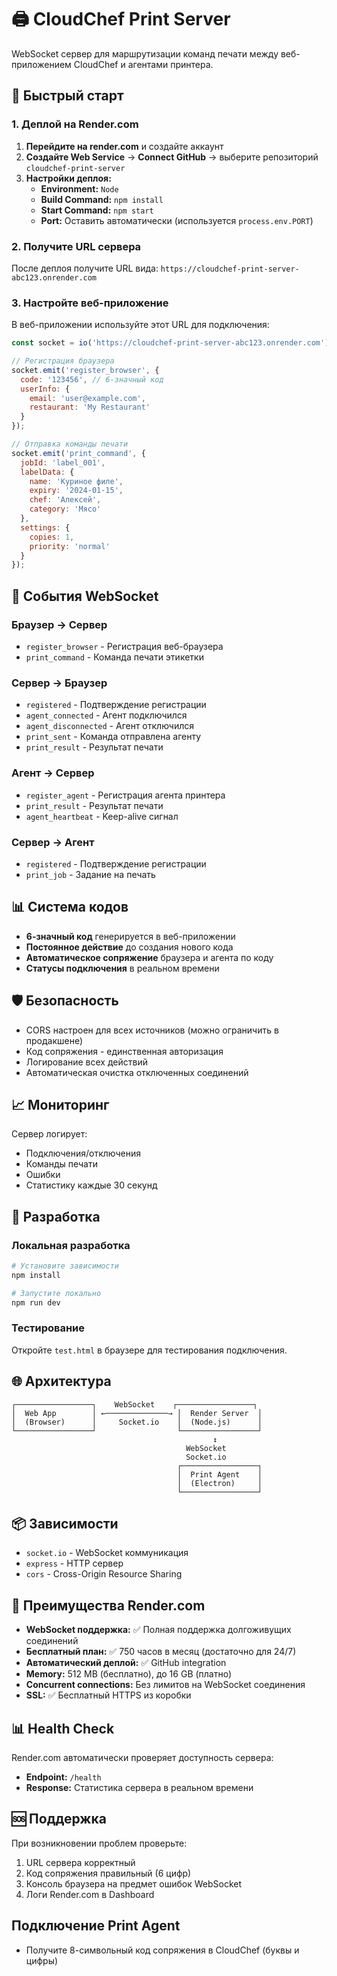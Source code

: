 # 🖨️ CloudChef Print Server

WebSocket сервер для маршрутизации команд печати между веб-приложением CloudChef и агентами принтера.

## 🚀 Быстрый старт

### 1. Деплой на Render.com

1. **Перейдите на render.com** и создайте аккаунт
2. **Создайте Web Service** → **Connect GitHub** → выберите репозиторий `cloudchef-print-server`  
3. **Настройки деплоя:**
   - **Environment:** `Node`
   - **Build Command:** `npm install` 
   - **Start Command:** `npm start`
   - **Port:** Оставить автоматически (используется `process.env.PORT`)

### 2. Получите URL сервера

После деплоя получите URL вида: `https://cloudchef-print-server-abc123.onrender.com`

### 3. Настройте веб-приложение

В веб-приложении используйте этот URL для подключения:

```javascript
const socket = io('https://cloudchef-print-server-abc123.onrender.com');

// Регистрация браузера
socket.emit('register_browser', {
  code: '123456', // 6-значный код
  userInfo: {
    email: 'user@example.com',
    restaurant: 'My Restaurant'
  }
});

// Отправка команды печати
socket.emit('print_command', {
  jobId: 'label_001',
  labelData: {
    name: 'Куриное филе',
    expiry: '2024-01-15',
    chef: 'Алексей',
    category: 'Мясо'
  },
  settings: {
    copies: 1,
    priority: 'normal'
  }
});
```

## 🔌 События WebSocket

### Браузер → Сервер

- `register_browser` - Регистрация веб-браузера
- `print_command` - Команда печати этикетки

### Сервер → Браузер  

- `registered` - Подтверждение регистрации
- `agent_connected` - Агент подключился
- `agent_disconnected` - Агент отключился
- `print_sent` - Команда отправлена агенту
- `print_result` - Результат печати

### Агент → Сервер

- `register_agent` - Регистрация агента принтера
- `print_result` - Результат печати
- `agent_heartbeat` - Keep-alive сигнал

### Сервер → Агент

- `registered` - Подтверждение регистрации  
- `print_job` - Задание на печать

## 📊 Система кодов

- **6-значный код** генерируется в веб-приложении
- **Постоянное действие** до создания нового кода
- **Автоматическое сопряжение** браузера и агента по коду
- **Статусы подключения** в реальном времени

## 🛡️ Безопасность

- CORS настроен для всех источников (можно ограничить в продакшене)
- Код сопряжения - единственная авторизация  
- Логирование всех действий
- Автоматическая очистка отключенных соединений

## 📈 Мониторинг

Сервер логирует:
- Подключения/отключения
- Команды печати  
- Ошибки
- Статистику каждые 30 секунд

## 🔧 Разработка

### Локальная разработка

```bash
# Установите зависимости
npm install

# Запустите локально
npm run dev
```

### Тестирование

Откройте `test.html` в браузере для тестирования подключения.

## 🌐 Архитектура

```
┌─────────────────┐    WebSocket    ┌─────────────────┐
│  Web App        │ ←──────────────→ │  Render Server  │
│  (Browser)      │     Socket.io    │  (Node.js)      │
└─────────────────┘                  └─────────────────┘
                                             ↕
                                       WebSocket
                                       Socket.io
                                     ┌─────────────────┐
                                     │  Print Agent    │
                                     │  (Electron)     │
                                     └─────────────────┘
```

## 📦 Зависимости

- `socket.io` - WebSocket коммуникация
- `express` - HTTP сервер
- `cors` - Cross-Origin Resource Sharing

## 🚨 Преимущества Render.com

- **WebSocket поддержка:** ✅ Полная поддержка долгоживущих соединений
- **Бесплатный план:** ✅ 750 часов в месяц (достаточно для 24/7)  
- **Автоматический деплой:** ✅ GitHub integration
- **Memory:** 512 MB (бесплатно), до 16 GB (платно)
- **Concurrent connections:** Без лимитов на WebSocket соединения
- **SSL:** ✅ Бесплатный HTTPS из коробки

## 📊 Health Check

Render.com автоматически проверяет доступность сервера:
- **Endpoint:** `/health`
- **Response:** Статистика сервера в реальном времени

## 🆘 Поддержка

При возникновении проблем проверьте:
1. URL сервера корректный  
2. Код сопряжения правильный (6 цифр)
3. Консоль браузера на предмет ошибок WebSocket
4. Логи Render.com в Dashboard

## Подключение Print Agent
- Получите 8-символьный код сопряжения в CloudChef (буквы и цифры)
